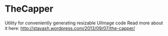 TheCapper
=========

Utility for conveniently generating resizable UIImage code
Read more about it here: http://stavash.wordpress.com/2013/09/07/the-capper/